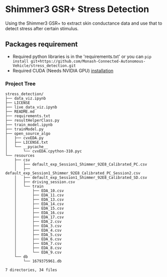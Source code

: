 # Shimmer3 GSR+ Stress Detection
Using the Shimmer3 GSR+ to extract skin conductance data and use that to detect stress after certain stimulus.

## Packages requirement
- Required python libraries is in the 'requirements.txt' or you can ```pip install git+https://github.com/Monash-Connected-Autonomous-Vehicle/stress_detection.git```
- Required CUDA (Needs NVIDIA GPU) [installation](https://developer.nvidia.com/cuda-11-8-0-download-archive)

### Project Tree
```
stress_detection/
├── data_viz.ipynb
├── LICENSE
├── live_data_viz.ipynb
├── README.md
├── requirements.txt
├── resultHelperClass.py
├── train_model.ipynb
├── trainModel.py
├── open_source_algo
│   ├── cvxEDA.py
│   ├── LICENSE.txt
│   └── __pycache__
│       └── cvxEDA.cpython-310.pyc
└── resources
    ├── csv
    │   ├── default_exp_Session1_Shimmer_92E8_Calibrated_PC.csv
    │   ├── default_exp_Session1_Shimmer_92E8_Calibrated_PC_Session2.csv
    │   ├── default_exp_Session1_Shimmer_92E8_Calibrated_SD.csv
    │   ├── driving_session.csv
    │   └── train
    │       ├── EDA_10.csv
    │       ├── EDA_11.csv
    │       ├── EDA_13.csv
    │       ├── EDA_14.csv
    │       ├── EDA_15.csv
    │       ├── EDA_16.csv
    │       ├── EDA_17.csv
    │       ├── EDA_2.csv
    │       ├── EDA_3.csv
    │       ├── EDA_4.csv
    │       ├── EDA_5.csv
    │       ├── EDA_6.csv
    │       ├── EDA_7.csv
    │       ├── EDA_8.csv
    │       └── EDA_9.csv
    └── db
        └── 1679375961.db

7 directories, 34 files
```
